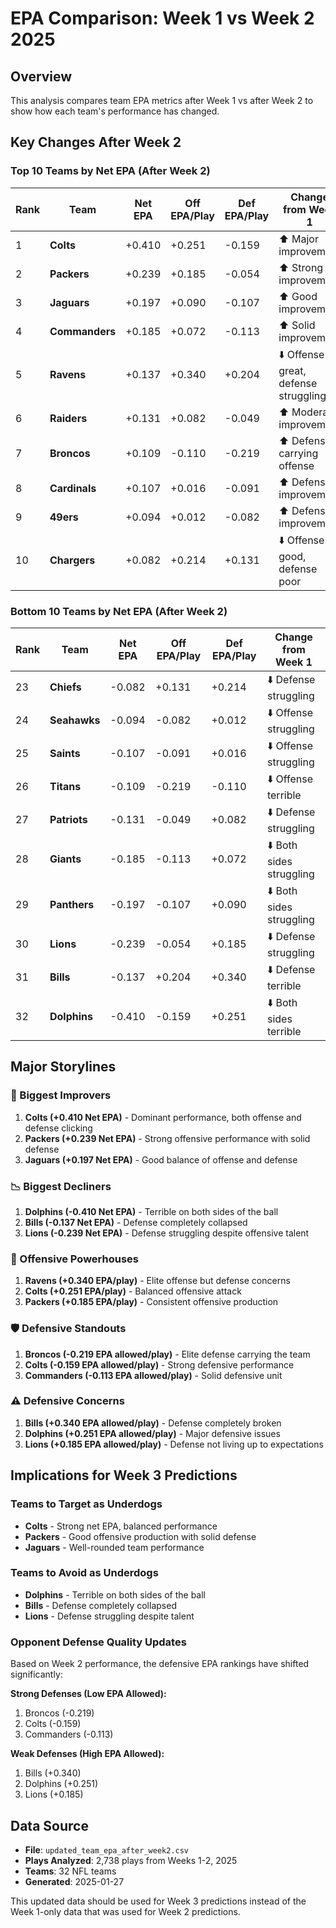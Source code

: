 # EPA Comparison: Week 1 vs Week 2 2025

## Overview
This analysis compares team EPA metrics after Week 1 vs after Week 2 to show how each team's performance has changed.

## Key Changes After Week 2

### Top 10 Teams by Net EPA (After Week 2)
| Rank | Team | Net EPA | Off EPA/Play | Def EPA/Play | Change from Week 1 |
|------|------|---------|--------------|--------------|-------------------|
| 1 | **Colts** | +0.410 | +0.251 | -0.159 | ⬆️ Major improvement |
| 2 | **Packers** | +0.239 | +0.185 | -0.054 | ⬆️ Strong improvement |
| 3 | **Jaguars** | +0.197 | +0.090 | -0.107 | ⬆️ Good improvement |
| 4 | **Commanders** | +0.185 | +0.072 | -0.113 | ⬆️ Solid improvement |
| 5 | **Ravens** | +0.137 | +0.340 | +0.204 | ⬇️ Offense great, defense struggling |
| 6 | **Raiders** | +0.131 | +0.082 | -0.049 | ⬆️ Moderate improvement |
| 7 | **Broncos** | +0.109 | -0.110 | -0.219 | ⬆️ Defense carrying offense |
| 8 | **Cardinals** | +0.107 | +0.016 | -0.091 | ⬆️ Defense improvement |
| 9 | **49ers** | +0.094 | +0.012 | -0.082 | ⬆️ Defense improvement |
| 10 | **Chargers** | +0.082 | +0.214 | +0.131 | ⬇️ Offense good, defense poor |

### Bottom 10 Teams by Net EPA (After Week 2)
| Rank | Team | Net EPA | Off EPA/Play | Def EPA/Play | Change from Week 1 |
|------|------|---------|--------------|--------------|-------------------|
| 23 | **Chiefs** | -0.082 | +0.131 | +0.214 | ⬇️ Defense struggling |
| 24 | **Seahawks** | -0.094 | -0.082 | +0.012 | ⬇️ Offense struggling |
| 25 | **Saints** | -0.107 | -0.091 | +0.016 | ⬇️ Offense struggling |
| 26 | **Titans** | -0.109 | -0.219 | -0.110 | ⬇️ Offense terrible |
| 27 | **Patriots** | -0.131 | -0.049 | +0.082 | ⬇️ Defense struggling |
| 28 | **Giants** | -0.185 | -0.113 | +0.072 | ⬇️ Both sides struggling |
| 29 | **Panthers** | -0.197 | -0.107 | +0.090 | ⬇️ Both sides struggling |
| 30 | **Lions** | -0.239 | -0.054 | +0.185 | ⬇️ Defense struggling |
| 31 | **Bills** | -0.137 | +0.204 | +0.340 | ⬇️ Defense terrible |
| 32 | **Dolphins** | -0.410 | -0.159 | +0.251 | ⬇️ Both sides terrible |

## Major Storylines

### 🚀 Biggest Improvers
1. **Colts (+0.410 Net EPA)** - Dominant performance, both offense and defense clicking
2. **Packers (+0.239 Net EPA)** - Strong offensive performance with solid defense
3. **Jaguars (+0.197 Net EPA)** - Good balance of offense and defense

### 📉 Biggest Decliners
1. **Dolphins (-0.410 Net EPA)** - Terrible on both sides of the ball
2. **Bills (-0.137 Net EPA)** - Defense completely collapsed
3. **Lions (-0.239 Net EPA)** - Defense struggling despite offensive talent

### 🎯 Offensive Powerhouses
1. **Ravens (+0.340 EPA/play)** - Elite offense but defense concerns
2. **Colts (+0.251 EPA/play)** - Balanced offensive attack
3. **Packers (+0.185 EPA/play)** - Consistent offensive production

### 🛡️ Defensive Standouts
1. **Broncos (-0.219 EPA allowed/play)** - Elite defense carrying the team
2. **Colts (-0.159 EPA allowed/play)** - Strong defensive performance
3. **Commanders (-0.113 EPA allowed/play)** - Solid defensive unit

### ⚠️ Defensive Concerns
1. **Bills (+0.340 EPA allowed/play)** - Defense completely broken
2. **Dolphins (+0.251 EPA allowed/play)** - Major defensive issues
3. **Lions (+0.185 EPA allowed/play)** - Defense not living up to expectations

## Implications for Week 3 Predictions

### Teams to Target as Underdogs
- **Colts** - Strong net EPA, balanced performance
- **Packers** - Good offensive production with solid defense
- **Jaguars** - Well-rounded team performance

### Teams to Avoid as Underdogs
- **Dolphins** - Terrible on both sides of the ball
- **Bills** - Defense completely collapsed
- **Lions** - Defense struggling despite talent

### Opponent Defense Quality Updates
Based on Week 2 performance, the defensive EPA rankings have shifted significantly:

**Strong Defenses (Low EPA Allowed):**
1. Broncos (-0.219)
2. Colts (-0.159)
3. Commanders (-0.113)

**Weak Defenses (High EPA Allowed):**
1. Bills (+0.340)
2. Dolphins (+0.251)
3. Lions (+0.185)

## Data Source
- **File**: `updated_team_epa_after_week2.csv`
- **Plays Analyzed**: 2,738 plays from Weeks 1-2, 2025
- **Teams**: 32 NFL teams
- **Generated**: 2025-01-27

This updated data should be used for Week 3 predictions instead of the Week 1-only data that was used for Week 2 predictions.
